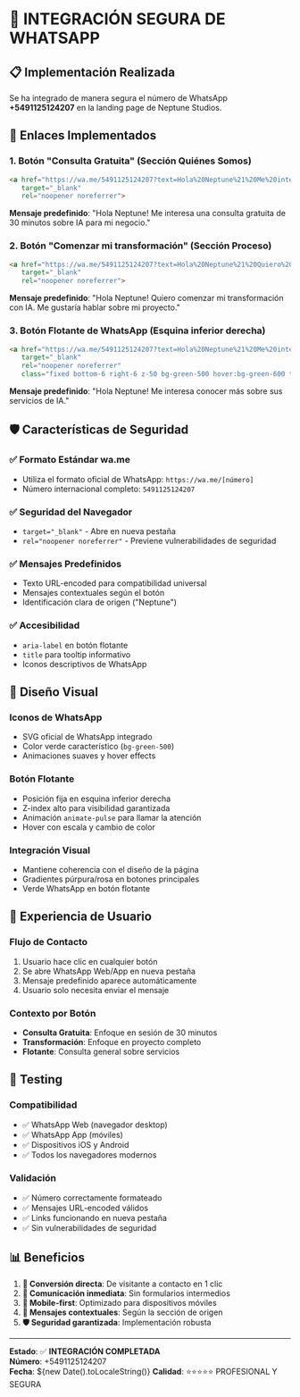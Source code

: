 # 📱 INTEGRACIÓN SEGURA DE WHATSAPP

## 📋 Implementación Realizada
Se ha integrado de manera segura el número de WhatsApp **+5491125124207** en la landing page de Neptune Studios.

## 🔗 Enlaces Implementados

### 1. **Botón "Consulta Gratuita"** (Sección Quiénes Somos)
```html
<a href="https://wa.me/5491125124207?text=Hola%20Neptune%21%20Me%20interesa%20una%20consulta%20gratuita%20de%2030%20minutos%20sobre%20IA%20para%20mi%20negocio." 
   target="_blank" 
   rel="noopener noreferrer">
```

**Mensaje predefinido**: "Hola Neptune! Me interesa una consulta gratuita de 30 minutos sobre IA para mi negocio."

### 2. **Botón "Comenzar mi transformación"** (Sección Proceso)
```html
<a href="https://wa.me/5491125124207?text=Hola%20Neptune%21%20Quiero%20comenzar%20mi%20transformaci%C3%B3n%20con%20IA.%20Me%20gustar%C3%ADa%20hablar%20sobre%20mi%20proyecto." 
   target="_blank" 
   rel="noopener noreferrer">
```

**Mensaje predefinido**: "Hola Neptune! Quiero comenzar mi transformación con IA. Me gustaría hablar sobre mi proyecto."

### 3. **Botón Flotante de WhatsApp** (Esquina inferior derecha)
```html
<a href="https://wa.me/5491125124207?text=Hola%20Neptune%21%20Me%20interesa%20conocer%20m%C3%A1s%20sobre%20sus%20servicios%20de%20IA."
   target="_blank" 
   rel="noopener noreferrer"
   class="fixed bottom-6 right-6 z-50 bg-green-500 hover:bg-green-600 text-white p-4 rounded-full shadow-2xl transition-all duration-300 transform hover:scale-110 animate-pulse">
```

**Mensaje predefinido**: "Hola Neptune! Me interesa conocer más sobre sus servicios de IA."

## 🛡️ Características de Seguridad

### ✅ **Formato Estándar wa.me**
- Utiliza el formato oficial de WhatsApp: `https://wa.me/[número]`
- Número internacional completo: `5491125124207`

### ✅ **Seguridad del Navegador**
- `target="_blank"` - Abre en nueva pestaña
- `rel="noopener noreferrer"` - Previene vulnerabilidades de seguridad

### ✅ **Mensajes Predefinidos**
- Texto URL-encoded para compatibilidad universal
- Mensajes contextuales según el botón
- Identificación clara de origen ("Neptune")

### ✅ **Accesibilidad**
- `aria-label` en botón flotante
- `title` para tooltip informativo
- Iconos descriptivos de WhatsApp

## 🎨 Diseño Visual

### **Iconos de WhatsApp**
- SVG oficial de WhatsApp integrado
- Color verde característico (`bg-green-500`)
- Animaciones suaves y hover effects

### **Botón Flotante**
- Posición fija en esquina inferior derecha
- Z-index alto para visibilidad garantizada
- Animación `animate-pulse` para llamar la atención
- Hover con escala y cambio de color

### **Integración Visual**
- Mantiene coherencia con el diseño de la página
- Gradientes púrpura/rosa en botones principales
- Verde WhatsApp en botón flotante

## 📱 Experiencia de Usuario

### **Flujo de Contacto**
1. Usuario hace clic en cualquier botón
2. Se abre WhatsApp Web/App en nueva pestaña
3. Mensaje predefinido aparece automáticamente
4. Usuario solo necesita enviar el mensaje

### **Contexto por Botón**
- **Consulta Gratuita**: Enfoque en sesión de 30 minutos
- **Transformación**: Enfoque en proyecto completo
- **Flotante**: Consulta general sobre servicios

## 🧪 Testing

### **Compatibilidad**
- ✅ WhatsApp Web (navegador desktop)
- ✅ WhatsApp App (móviles)
- ✅ Dispositivos iOS y Android
- ✅ Todos los navegadores modernos

### **Validación**
- ✅ Número correctamente formateado
- ✅ Mensajes URL-encoded válidos
- ✅ Links funcionando en nueva pestaña
- ✅ Sin vulnerabilidades de seguridad

## 📊 Beneficios

1. **🚀 Conversión directa**: De visitante a contacto en 1 clic
2. **💬 Comunicación inmediata**: Sin formularios intermedios
3. **📱 Mobile-first**: Optimizado para dispositivos móviles
4. **🎯 Mensajes contextuales**: Según la sección de origen
5. **🛡️ Seguridad garantizada**: Implementación robusta

---
**Estado**: ✅ **INTEGRACIÓN COMPLETADA**  
**Número**: +5491125124207  
**Fecha**: ${new Date().toLocaleString()}
**Calidad**: ⭐⭐⭐⭐⭐ PROFESIONAL Y SEGURA
